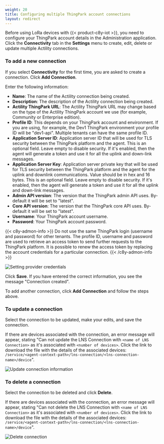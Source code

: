 ```yaml
---
weight: 20
title: Configuring multiple ThingPark account connections
layout: redirect
---
```




Before using LoRa devices with {{< product-c8y-iot >}}, you need to configure your ThingPark account details in the Administration application. Click the **Connectivity** tab in the **Settings** menu to create, edit, delete or update multiple Actility connections.

<a name="add-new-connection"></a>
### To add a new connection

If you select **Connectivity** for the first time, you are asked to create a connection. Click **Add Connection**.

Enter the following information:

- **Name**: The name of the Actility connection being created.
- **Description**: The description of the Actility connection being created.
- **Actility ThingPark URL**: The Actility ThingPark URL may change based on the type of the Actility ThingPark account we use (for example, Community or Enterprise edition).
- **Profile ID**: This depends on your ThingPark account and environment. If you are using, for example, the Dev1 ThingPark environment your profile ID will be "dev1-api". Multiple tenants can have the same profile ID.
- **Application Server ID**: Application server ID that will be used for TLS security between the ThingPark platform and the agent. This is an optional field. Leave empty to disable security. If it's enabled, then the agent will generate a token and use it for all the uplink and down-link messages.  
- **Application Server Key**: Application server private key that will be used for TLS security between the ThingPark platform and the agent for the uplink and downlink communications. Value should be in hex and 16 bytes. This is an optional field. Leave empty to disable security. If it's enabled, then the agent will generate a token and use it for all the uplink and down-link messages.
- **Admin API version**: The version that the ThingPark admin API uses. By-default it will be set to "latest".
- **Core API version**:  The version that the ThingPark core API uses. By-default it will be set to "latest".
- **Username**: Your ThingPark account username.
- **Password**: Your ThingPark account password.

{{< c8y-admon-info >}}
Do not use the same ThingPark login (username and password) for other tenants.
The profile ID, username and password are used to retrieve an access token to send further requests to the ThingPark platform. It is possible to renew the access token by replacing the account credentials for a particular connection.
{{< /c8y-admon-info >}}

![Setting provider credentials](/images/device-protocols/lora-actility/lora-admin-settings.png)

Click **Save**. If you have entered the correct information, you see the message "Connection created".

To add another connection, click **Add Connection** and follow the steps above.

<a name="update-credentials-in-a-connection"></a>
### To update a connection

Select the connection to be updated, make your edits, and save the connection.


If there are devices associated with the connection, an error message will appear, stating "Can not update the LNS Connection with `<name of LNS Connection>` as it's associated with `<number of devices>`. Click the link to download the file with the details of the associated devices: `/service/<agent-context-path>/lns-connection/<lns-connection-name>/device`".

![Update connection information](/images/device-protocols/lora-actility/lora-admin-settings-update.png)

<a name="delete-connection"></a>
### To delete a connection

Select the connection to be deleted and click **Delete**.

If there are devices associated with the connection, an error message will appear, stating "Can not delete the LNS Connection with `<name of LNS Connection>` as it's associated with `<number of devices>`. Click the link to download the file with the details of the associated devices: `/service/<agent-context-path>/lns-connection/<lns-connection-name>/device`".

![Delete connection](/images/device-protocols/lora-actility/lora-admin-settings-delete.png)